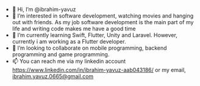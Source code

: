 - 👋 Hi, I’m @ibrahim-yavuz
- 👀 I’m interested in software development, watching movies and hanging out with friends. As my job software development is the main part of my life and writing code makes me have a good time
- 🌱 I’m currently learning Swift, Flutter, Unity and Laravel. However, currently i am working as a Flutter developer.
- 💞️ I’m looking to collaborate on mobile programming, backend programming and game programming.
- 📫 You can reach me via my linkedin account https://www.linkedin.com/in/ibrahim-yavuz-aab043186/ or my email, ibrahim.yavuz.0665@gmail.com

<!---
ibrahim-yavuz/ibrahim-yavuz is a ✨ special ✨ repository because its `README.md` (this file) appears on your GitHub profile.
You can click the Preview link to take a look at your changes.
--->
